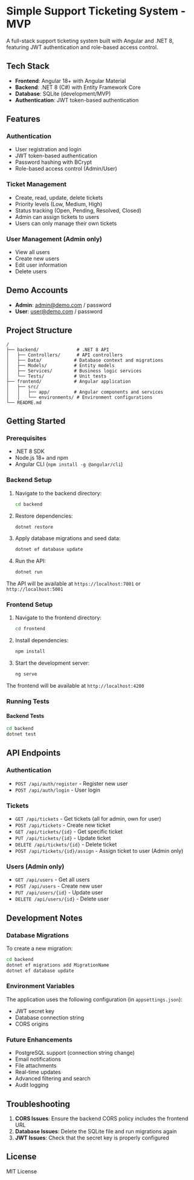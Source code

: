 # Simple Support Ticketing System - MVP

A full-stack support ticketing system built with Angular and .NET 8, featuring JWT authentication and role-based access control.

## Tech Stack

- **Frontend**: Angular 18+ with Angular Material
- **Backend**: .NET 8 (C#) with Entity Framework Core
- **Database**: SQLite (development/MVP)
- **Authentication**: JWT token-based authentication

## Features

### Authentication
- User registration and login
- JWT token-based authentication
- Password hashing with BCrypt
- Role-based access control (Admin/User)

### Ticket Management
- Create, read, update, delete tickets
- Priority levels (Low, Medium, High)
- Status tracking (Open, Pending, Resolved, Closed)
- Admin can assign tickets to users
- Users can only manage their own tickets

### User Management (Admin only)
- View all users
- Create new users
- Edit user information
- Delete users

## Demo Accounts

- **Admin**: admin@demo.com / password
- **User**: user@demo.com / password

## Project Structure

```
/
├── backend/              # .NET 8 API
│   ├── Controllers/      # API controllers
│   ├── Data/            # Database context and migrations
│   ├── Models/          # Entity models
│   ├── Services/        # Business logic services
│   └── Tests/           # Unit tests
├── frontend/            # Angular application
│   ├── src/
│   │   ├── app/         # Angular components and services
│   │   └── environments/ # Environment configurations
└── README.md
```

## Getting Started

### Prerequisites

- .NET 8 SDK
- Node.js 18+ and npm
- Angular CLI (`npm install -g @angular/cli`)

### Backend Setup

1. Navigate to the backend directory:
   ```bash
   cd backend
   ```

2. Restore dependencies:
   ```bash
   dotnet restore
   ```

3. Apply database migrations and seed data:
   ```bash
   dotnet ef database update
   ```

4. Run the API:
   ```bash
   dotnet run
   ```

The API will be available at `https://localhost:7001` or `http://localhost:5001`

### Frontend Setup

1. Navigate to the frontend directory:
   ```bash
   cd frontend
   ```

2. Install dependencies:
   ```bash
   npm install
   ```

3. Start the development server:
   ```bash
   ng serve
   ```

The frontend will be available at `http://localhost:4200`

### Running Tests

#### Backend Tests
```bash
cd backend
dotnet test
```

## API Endpoints

### Authentication
- `POST /api/auth/register` - Register new user
- `POST /api/auth/login` - User login

### Tickets
- `GET /api/tickets` - Get tickets (all for admin, own for user)
- `POST /api/tickets` - Create new ticket
- `GET /api/tickets/{id}` - Get specific ticket
- `PUT /api/tickets/{id}` - Update ticket
- `DELETE /api/tickets/{id}` - Delete ticket
- `POST /api/tickets/{id}/assign` - Assign ticket to user (Admin only)

### Users (Admin only)
- `GET /api/users` - Get all users
- `POST /api/users` - Create new user
- `PUT /api/users/{id}` - Update user
- `DELETE /api/users/{id}` - Delete user

## Development Notes

### Database Migrations

To create a new migration:
```bash
cd backend
dotnet ef migrations add MigrationName
dotnet ef database update
```

### Environment Variables

The application uses the following configuration (in `appsettings.json`):
- JWT secret key
- Database connection string
- CORS origins

### Future Enhancements

- PostgreSQL support (connection string change)
- Email notifications
- File attachments
- Real-time updates
- Advanced filtering and search
- Audit logging

## Troubleshooting

1. **CORS Issues**: Ensure the backend CORS policy includes the frontend URL
2. **Database Issues**: Delete the SQLite file and run migrations again
3. **JWT Issues**: Check that the secret key is properly configured

## License

MIT License